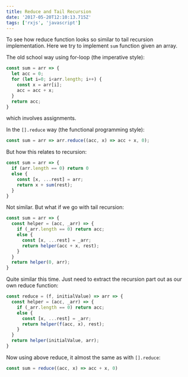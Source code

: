 ```yaml
---
title: Reduce and Tail Recursion
date: '2017-05-20T12:10:13.715Z'
tags: ['rxjs', 'javascript']
---
```


To see how reduce function looks so similar to tail recursion implementation. Here we try to implement `sum` function given an array.

The old school way using for-loop (the imperative style):
```javascript
const sum = arr => {
  let acc = 0;
  for (let i=0; i<arr.length; i++) {
    const x = arr[i];
    acc = acc + x;
  }
  return acc;
}
```
which involves assignments.

In the `[].reduce` way (the functional programming style):
```javascript
const sum = arr => arr.reduce((acc, x) => acc + x, 0);
```

But how this relates to recursion:
```javascript
const sum = arr => {
  if (arr.length == 0) return 0
  else {
    const [x, ...rest] = arr;
    return x + sum(rest);
  }
}
```
Not similar. But what if we go with tail recursion:

```javascript
const sum = arr => {
  const helper = (acc, _arr) => {
    if (_arr.length == 0) return acc;
    else {
      const [x, ...rest] = _arr;
      return helper(acc + x, rest);
    }
  }
  return helper(0, arr);
}
```
Quite similar this time. Just need to extract the recursion part out as our own reduce function:

```javascript
const reduce = (f, initialValue) => arr => {
  const helper = (acc, _arr) => {
    if (_arr.length == 0) return acc;
    else {
      const [x, ...rest] = _arr;
      return helper(f(acc, x), rest);
    }
  }
  return helper(initialValue, arr);
}
```

Now using above reduce, it almost the same as with `[].reduce`:

```javascript
const sum = reduce((acc, x) => acc + x, 0)
```
